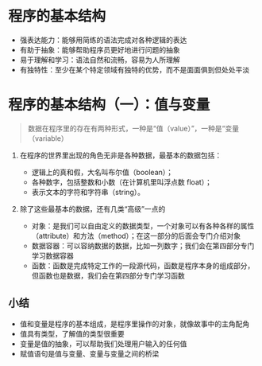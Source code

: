 # 程序的基本结构
   * 强表达能力：能够用简练的语法完成对各种逻辑的表达 
   * 有助于抽象：能够帮助程序员更好地进行问题的抽象
   * 易于理解和学习：语法自然和流畅，容易为人所理解
   * 有独特性：至少在某个特定领域有独特的优势，而不是面面俱到但处处平淡

# 程序的基本结构（一）：值与变量
> 数据在程序里的存在有两种形式，一种是“值（value）”，一种是“变量（variable）
1. 在程序的世界里出现的角色无非是各种数据，最基本的数据包括：

   * 逻辑上的真和假，大名叫布尔值（boolean）；
   * 各种数字，包括整数和小数（在计算机里叫浮点数 float）；
   * 表示文本的字符和字符串（string）。
2. 除了这些最基本的数据，还有几类“高级”一点的
   * 对象：是我们可以自由定义的数据类型，一个对象可以有各种各样的属性（attribute）和方法（method）；在这一部分的后面会专门介绍对象
   * 数据容器：可以容纳数据的数据，比如一列数字；我们会在第四部分专门学习数据容器
   * 函数：函数是完成特定工作的一段源代码，函数是程序本身的组成部分，但函数也是数据，我们会在第四部分专门学习函数

## 小结
   * 值和变量是程序的基本组成，是程序里操作的对象，就像故事中的主角配角
   * 值具有类型，了解值的类型很重要
   * 变量是值的抽象，可以帮助我们处理用户输入的任何值
   * 赋值语句是值与变量、变量与变量之间的桥梁